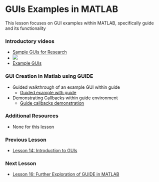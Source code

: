 # **GUIs Examples in MATLAB**
This lesson focuses on GUI examples within MATLAB, specifically guide and its functionality

### **Introductory videos**
 * [Sample GUIs for Research](https://www.youtube.com/watch?v=k_JD7kmkeTM&ab_channel=AshleeN.FordVersypt)
 * [![](http://img.youtube.com/vi/k_JD7kmkeTM/0.jpg)](http://www.youtube.com/watch?v=k_JD7kmkeTM "")
 * [Example GUIs](/CHEclassFa20/GUI%20examples)
### **GUI Creation in Matlab using GUIDE**
* Guided walkthrough of an example GUI within guide
  * [Guided example with guide](https://www.mathworks.com/help/matlab/creating_guis/about-the-simple-guide-gui-example.html)
* Demonstrating Callbacks within guide environment
  * [Guide callbacks demonstration](https://www.mathworks.com/help/matlab/creating_guis/add-code-for-components-in-callbacks.html)
  
### **Additional Resources**
* None for this lesson

### **Previous Lesson**
 * [Lesson 14: Introduction to GUIs](/L14:%20Introduction%20to%20GUIs.md)
### **Next Lesson**
 * [Lesson 16: Further Exploration of GUIDE in MATLAB](/L16:%20Further%20exploration%20of%20GUIDE%20in%20MATLAB.md)
